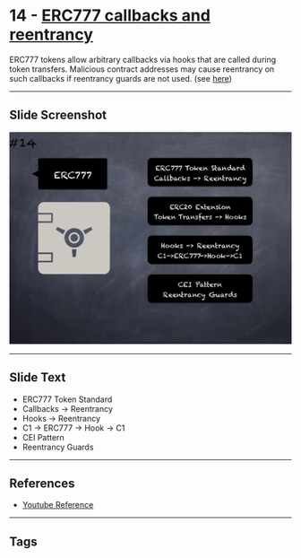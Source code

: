 # 14 - [ERC777 callbacks and reentrancy](ERC777%20callbacks%20and%20reentrancy.md)
ERC777 tokens allow arbitrary callbacks via hooks that are called during token transfers. Malicious contract addresses may cause reentrancy on such callbacks if reentrancy guards are not used. (see [here](https://quantstamp.com/blog/how-the-dforce-hacker-used-reentrancy-to-steal-25-million))

___
## Slide Screenshot
![014.png](../images/pitfalls_and_best_practices101/014.png)
___
## Slide Text
- ERC777 Token Standard
- Callbacks -> Reentrancy
- Hooks -> Reentrancy
- C1 -> ERC777 -> Hook -> C1
- CEI Pattern
- Reentrancy Guards
___
## References
- [Youtube Reference](https://youtu.be/OOzyoaYIw2k?t=1282)
___
## Tags